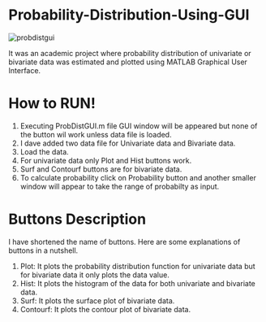 # Probability-Distribution-Using-GUI
![probdistgui](https://user-images.githubusercontent.com/37298971/37386587-4f8e9566-2783-11e8-9024-19fa1d9e5ccf.png)

It was an academic project where probability distribution of univariate or bivariate data was estimated and plotted using MATLAB Graphical User Interface.
# How to RUN!

1. Executing ProbDistGUI.m file GUI window will be appeared but none of the button wil work unless data file is loaded. 
2. I dave added two data file for Univariate data and Bivariate data.
3. Load the data.
4. For univariate data only Plot and Hist buttons work.
5. Surf and Contourf buttons are for bivariate data. 
6. To calculate probability click on Probability button and another smaller window will appear to take the range of probabilty as input.

# Buttons Description
I have shortened the name of buttons. Here are some explanations of buttons in a nutshell.
1. Plot: It plots the probability distribution function for univariate data but for bivariate data it only plots the data value. 
2. Hist: It plots the histogram of the data for both univariate and bivariate data. 
3. Surf: It plots the surface plot of bivariate data.
4. Contourf: It plots the contour plot of bivariate data. 
